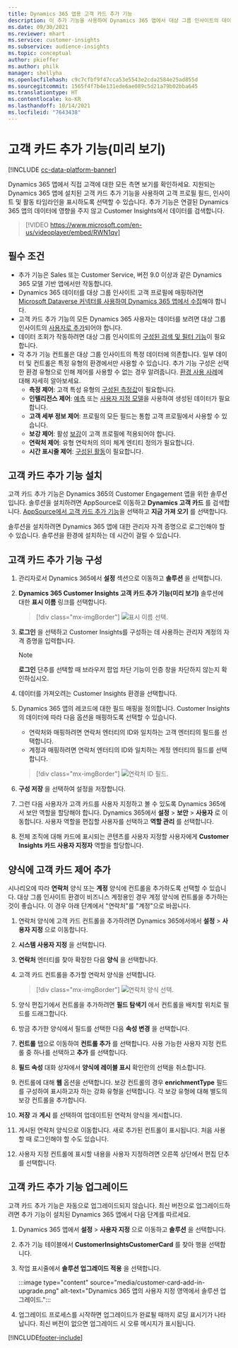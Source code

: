 ```yaml
---
title: Dynamics 365 앱용 고객 카드 추가 기능
description: 이 추가 기능을 사용하여 Dynamics 365 앱에서 대상 그룹 인사이트의 데이터를 표시합니다.
ms.date: 09/30/2021
ms.reviewer: mhart
ms.service: customer-insights
ms.subservice: audience-insights
ms.topic: conceptual
author: pkieffer
ms.author: philk
manager: shellyha
ms.openlocfilehash: c9c7cfbf9f47cca53e5543e2cda2584e25ad855d
ms.sourcegitcommit: 1565f4f7b4e131ede6ae089c5d21a79b02bba645
ms.translationtype: HT
ms.contentlocale: ko-KR
ms.lasthandoff: 10/14/2021
ms.locfileid: "7643438"
---
```

# <a name="customer-card-add-in-preview"></a>고객 카드 추가 기능(미리 보기)

[!INCLUDE [cc-data-platform-banner](../includes/cc-data-platform-banner.md)]

Dynamics 365 앱에서 직접 고객에 대한 모든 측면 보기를 확인하세요. 지원되는 Dynamics 365 앱에 설치된 고객 카드 추가 기능을 사용하여 고객 프로필 필드, 인사이트 및 활동 타임라인을 표시하도록 선택할 수 있습니다. 추가 기능은 연결된 Dynamics 365 앱의 데이터에 영향을 주지 않고 Customer Insights에서 데이터를 검색합니다.

> [!VIDEO https://www.microsoft.com/en-us/videoplayer/embed/RWN1qv]

## <a name="prerequisites"></a>필수 조건

- 추가 기능은 Sales 또는 Customer Service, 버전 9.0 이상과 같은 Dynamics 365 모델 기반 앱에서만 작동합니다.
- Dynamics 365 데이터를 대상 그룹 인사이트 고객 프로필에 매핑하려면 [Microsoft Dataverse 커넥터를 사용하여 Dynamics 365 앱에서 수집](connect-power-query.md)해야 합니다.
- 고객 카드 추가 기능의 모든 Dynamics 365 사용자는 데이터를 보려면 대상 그룹 인사이트의 [사용자로 추가](permissions.md)되어야 합니다.
- 데이터 조회가 작동하려면 대상 그룹 인사이트의 [구성된 검색 및 필터 기능](search-filter-index.md)이 필요합니다.
- 각 추가 기능 컨트롤은 대상 그룹 인사이트의 특정 데이터에 의존합니다. 일부 데이터 및 컨트롤은 특정 유형의 환경에서만 사용할 수 있습니다. 추가 기능 구성은 선택한 환경 유형으로 인해 제어를 사용할 수 없는 경우 알려줍니다. [환경 사용 사례](work-with-business-accounts.md)에 대해 자세히 알아보세요.
  - **측정 제어**: 고객 특성 유형의 [구성된 측정값](measures.md)이 필요합니다.
  - **인텔리전스 제어**: [예측](predictions.md) 또는 [사용자 지정 모델](custom-models.md)을 사용하여 생성된 데이터가 필요합니다.
  - **고객 세부 정보 제어**: 프로필의 모든 필드는 통합 고객 프로필에서 사용할 수 있습니다.
  - **보강 제어**: 활성 [보강](enrichment-hub.md)이 고객 프로필에 적용되어야 합니다.
  - **연락처 제어**: 유형 연락처의 의미 체계 엔티티 정의가 필요합니다.
  - **시간 표시줄 제어**: [구성된 활동](activities.md)이 필요합니다.

## <a name="install-the-customer-card-add-in"></a>고객 카드 추가 기능 설치

고객 카드 추가 기능은 Dynamics 365의 Customer Engagement 앱을 위한 솔루션입니다. 솔루션을 설치하려면 AppSource로 이동하고 **Dynamics 고객 카드** 를 검색합니다. [AppSource에서 고객 카드 추가 기능](https://appsource.microsoft.com/product/dynamics-365/mscrm.dynamics_365_customer_insights_customer_card_addin?tab=Overview)을 선택하고 **지금 가져 오기** 를 선택합니다.

솔루션을 설치하려면 Dynamics 365 앱에 대한 관리자 자격 증명으로 로그인해야 할 수 있습니다. 솔루션을 환경에 설치하는 데 시간이 걸릴 수 있습니다.

## <a name="configure-the-customer-card-add-in"></a>고객 카드 추가 기능 구성

1. 관리자로서 Dynamics 365에서 **설정** 섹션으로 이동하고 **솔루션** 을 선택합니다.

1. **Dynamics 365 Customer Insights 고객 카드 추가 기능(미리 보기)** 솔루션에 대한 **표시 이름** 링크를 선택합니다.

   > [!div class="mx-imgBorder"]
   > ![표시 이름 선택.](media/select-display-name.png "표시 이름을 선택합니다.")

1. **로그인** 을 선택하고 Customer Insights를 구성하는 데 사용하는 관리자 계정의 자격 증명을 입력합니다.

   > [!NOTE]
   > **로그인** 단추를 선택할 때 브라우저 팝업 차단 기능이 인증 창을 차단하지 않는지 확인하십시오.

1. 데이터를 가져오려는 Customer Insights 환경을 선택합니다.

1. Dynamics 365 앱의 레코드에 대한 필드 매핑을 정의합니다. Customer Insights의 데이터에 따라 다음 옵션을 매핑하도록 선택할 수 있습니다.
   - 연락처와 매핑하려면 연락처 엔터티의 ID와 일치하는 고객 엔터티의 필드를 선택합니다.
   - 계정과 매핑하려면 연락처 엔터티의 ID와 일치하는 계정 엔터티의 필드를 선택합니다.

   > [!div class="mx-imgBorder"]
   > ![연락처 ID 필드.](media/contact-id-field.png "연락처 ID 필드입니다.")

1. **구성 저장** 을 선택하여 설정을 저장합니다.

1. 그런 다음 사용자가 고객 카드를 사용자 지정하고 볼 수 있도록 Dynamics 365에서 보안 역할을 할당해야 합니다. Dynamics 365에서 **설정** > **보안** > **사용자** 로 이동합니다. 사용자 역할을 편집할 사용자를 선택하고 **역할 관리** 를 선택합니다.

1. 전체 조직에 대해 카드에 표시되는 콘텐츠를 사용자 지정할 사용자에게 **Customer Insights 카드 사용자 지정자** 역할을 할당합니다.

## <a name="add-customer-card-controls-to-forms"></a>양식에 고객 카드 제어 추가

시나리오에 따라 **연락처** 양식 또는 **계정** 양식에 컨트롤을 추가하도록 선택할 수 있습니다. 대상 그룹 인사이트 환경이 비즈니스 계정용인 경우 계정 양식에 컨트롤을 추가하는 것이 좋습니다. 이 경우 아래 단계에서 "연락처"를 "계정"으로 바꿉니다.

1. 연락처 양식에 고객 카드 컨트롤을 추가하려면 Dynamics 365에서에서 **설정** > **사용자 지정** 으로 이동합니다.

1. **시스템 사용자 지정** 을 선택합니다.

1. **연락처** 엔터티를 찾아 확장한 다음 **양식** 을 선택합니다.

1. 고객 카드 컨트롤을 추가할 연락처 양식을 선택합니다.

    > [!div class="mx-imgBorder"]
    > ![연락처 양식 선택.](media/contact-active-forms.png "연락처 양식을 선택합니다.")

1. 양식 편집기에서 컨트롤을 추가하려면 **필드 탐색기** 에서 컨트롤을 배치할 위치로 필드를 드래그합니다.

1. 방금 추가한 양식에서 필드를 선택한 다음 **속성 변경** 을 선택합니다.

1. **컨트롤** 탭으로 이동하여 **컨트롤 추가** 를 선택합니다. 사용 가능한 사용자 지정 컨트롤 중 하나를 선택하고 **추가** 를 선택합니다.

1. **필드 속성** 대화 상자에서 **양식에 레이블 표시** 확인란의 선택을 취소합니다.

1. 컨트롤에 대해 **웹** 옵션을 선택합니다. 보강 컨트롤의 경우 **enrichmentType** 필드를 구성하여 표시하고자 하는 강화 유형을 선택합니다. 각 보강 유형에 대해 별도의 보강 컨트롤을 추가합니다.

1. **저장** 과 **게시** 를 선택하여 업데이트된 연락처 양식을 게시합니다.

1. 게시된 연락처 양식으로 이동합니다. 새로 추가된 컨트롤이 표시됩니다. 처음 사용할 때 로그인해야 할 수도 있습니다.

1. 사용자 지정 컨트롤에 표시할 내용을 사용자 지정하려면 오른쪽 상단에서 편집 단추를 선택합니다.

## <a name="upgrade-customer-card-add-in"></a>고객 카드 추가 기능 업그레이드

고객 카드 추가 기능은 자동으로 업그레이드되지 않습니다. 최신 버전으로 업그레이드하려면 추가 기능이 설치된 Dynamics 365 앱에서 다음 단계를 따르세요.

1. Dynamics 365 앱에서 **설정** > **사용자 지정** 으로 이동하고 **솔루션** 을 선택합니다.

1. 추가 기능 테이블에서 **CustomerInsightsCustomerCard** 를 찾아 행을 선택합니다.

1. 작업 표시줄에서 **솔루션 업그레이드 적용** 을 선택합니다.

   :::image type="content" source="media/customer-card-add-in-upgrade.png" alt-text="Dynamics 365 앱의 사용자 지정 영역에서 솔루션 업그레이드.":::

1. 업그레이드 프로세스를 시작하면 업그레이드가 완료될 때까지 로딩 표시기가 나타납니다. 최신 버전이 없으면 업그레이드 시 오류 메시지가 표시됩니다.


[!INCLUDE[footer-include](../includes/footer-banner.md)]
